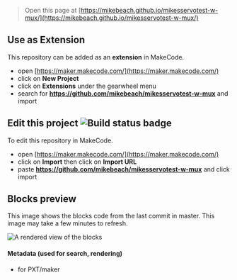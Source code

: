 
> Open this page at [https://mikebeach.github.io/mikesservotest-w-mux/](https://mikebeach.github.io/mikesservotest-w-mux/)

## Use as Extension

This repository can be added as an **extension** in MakeCode.

* open [https://maker.makecode.com/](https://maker.makecode.com/)
* click on **New Project**
* click on **Extensions** under the gearwheel menu
* search for **https://github.com/mikebeach/mikesservotest-w-mux** and import

## Edit this project ![Build status badge](https://github.com/mikebeach/mikesservotest-w-mux/workflows/MakeCode/badge.svg)

To edit this repository in MakeCode.

* open [https://maker.makecode.com/](https://maker.makecode.com/)
* click on **Import** then click on **Import URL**
* paste **https://github.com/mikebeach/mikesservotest-w-mux** and click import

## Blocks preview

This image shows the blocks code from the last commit in master.
This image may take a few minutes to refresh.

![A rendered view of the blocks](https://github.com/mikebeach/mikesservotest-w-mux/raw/master/.github/makecode/blocks.png)

#### Metadata (used for search, rendering)

* for PXT/maker
<script src="https://makecode.com/gh-pages-embed.js"></script><script>makeCodeRender("{{ site.makecode.home_url }}", "{{ site.github.owner_name }}/{{ site.github.repository_name }}");</script>
